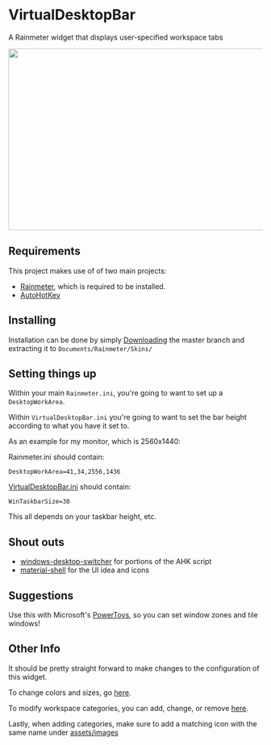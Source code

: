 # VirtualDesktopBar
A Rainmeter widget that displays user-specified workspace tabs

<a href="https://streamable.com/ubweq">
  <img src="https://i.imgur.com/OrpNqET.gif" width="640" height="360"></img>
</a>

## Requirements

This project makes use of of two main projects:
- [Rainmeter](https://www.rainmeter.net/), which is required to be installed.
- [AutoHotKey](https://www.autohotkey.com/)

## Installing

Installation can be done by simply [Downloading](https://github.com/TSedlar/VirtualDesktopBar/archive/master.zip) the master branch and extracting it to `Documents/Rainmeter/Skins/`

## Setting things up

Within your main `Rainmeter.ini`, you're going to want to set up a `DesktopWorkArea`.

Within `VirtualDesktopBar.ini` you're going to want to set the bar height according to what you have it set to.

As an example for my monitor, which is 2560x1440:

Rainmeter.ini should contain:
```
DesktopWorkArea=41,34,2556,1436
```

[VirtualDesktopBar.ini](https://github.com/TSedlar/VirtualDesktopBar/blob/master/VirtualDesktopBar.ini#L201) should contain:
```
WinTaskbarSize=30
```

This all depends on your taskbar height, etc.

## Shout outs

- [windows-desktop-switcher](https://github.com/pmb6tz/windows-desktop-switcher) for portions of the AHK script
- [material-shell](https://github.com/PapyElGringo/material-shell) for the UI idea and icons

## Suggestions

Use this with Microsoft's [PowerToys](https://github.com/microsoft/PowerToys), so you can set window zones and tile windows!

## Other Info

It should be pretty straight forward to make changes to the configuration of this widget.

To change colors and sizes, go [here](https://github.com/TSedlar/VirtualDesktopBar/blob/master/VirtualDesktopBar.ini#L16-L255).

To modify workspace categories, you can add, change, or remove [here](https://github.com/TSedlar/VirtualDesktopBar/blob/master/VirtualDesktopBar.ini#L35-L51).

Lastly, when adding categories, make sure to add a matching icon with the same name under [assets/images](https://github.com/TSedlar/VirtualDesktopBar/tree/master/assets/images)
